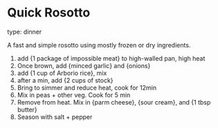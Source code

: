 # Quick Rosotto

type: dinner

A fast and simple rosotto using mostly frozen or dry ingredients.


1. add {1 package of impossible meat} to high-walled pan, high heat
1. Once brown, add {minced garlic} and {onions}
1. add {1 cup of Arborio rice}, mix
1. after a min, add {2 cups of stock}
1. Bring to simmer and reduce heat, cook for 12min
1. Mix in peas + other veg. Cook for 5 min
1. Remove from heat. Mix in {parm cheese}, {sour cream}, and {1 tbsp butter}
1. Season with salt + pepper
